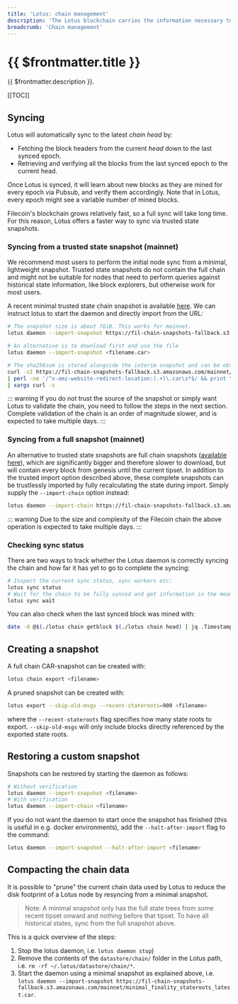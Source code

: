 ```yaml
---
title: 'Lotus: chain management'
description: 'The Lotus blockchain carries the information necessary to compute the current state of the network, is stored on disk and grows every 30 seconds with new blocks. This guide explains how to manage several aspects of th chain.'
breadcrumb: 'Chain management'
---
```


# {{ $frontmatter.title }}

{{ $frontmatter.description }}.

[[TOC]]

## Syncing

Lotus will automatically sync to the latest _chain head_ by:

- Fetching the block headers from the current _head_ down to the last synced epoch.
- Retrieving and verifying all the blocks from the last synced epoch to the current head.

Once Lotus is synced, it will learn about new blocks as they are mined for every epoch via Pubsub, and verify them accordingly. Note that in Lotus, every epoch might see a variable number of mined blocks.

Filecoin's blockchain grows relatively fast, so a full sync will take long time. For this reason, Lotus offers a faster way to sync via trusted state snapshots.

### Syncing from a trusted state snapshot (mainnet)

We recommend most users to perform the initial node sync from a minimal, lightweight snapshot. Trusted state snapshots do not contain the full chain and might not be suitable for nodes that need to perform queries against historical state information, like block explorers, but otherwise work for most users.

A recent minimal trusted state chain snapshot is available [here](https://fil-chain-snapshots-fallback.s3.amazonaws.com/mainnet/minimal_finality_stateroots_latest.car). We can instruct lotus to start the daemon and directly import from the URL:

```sh
# The snapshot size is about 7GiB. This works for mainnet.
lotus daemon --import-snapshot https://fil-chain-snapshots-fallback.s3.amazonaws.com/mainnet/minimal_finality_stateroots_latest.car

# An alternative is to download first and use the file
lotus daemon --import-snapshot <filename.car>

# The sha256sum is stored alongside the interim snapshot and can be obtained via
curl -sI https://fil-chain-snapshots-fallback.s3.amazonaws.com/mainnet/minimal_finality_stateroots_latest.car \
| perl -ne '/^x-amz-website-redirect-location:(.+)\.car\s*$/ && print "$1.sha256sum"' \
| xargs curl -s
```

::: warning
If you do not trust the source of the snapshot or simply want Lotus to validate the chain, you need to follow the steps in the next section. Complete validation of the chain is an order of magnitude slower, and is expected to take multiple days.
:::

### Syncing from a full snapshot (mainnet)

An alternative to trusted state snapshots are full chain snapshots ([available here](https://fil-chain-snapshots-fallback.s3.amazonaws.com/mainnet/complete_chain_with_finality_stateroots_latest.car)), which are significantly bigger and therefore slower to download, but will contain every block from genesis until the current tipset. In addition to the trusted import option described above, these complete snapshots can be trustlessly imported by fully recalculating the state during import. Simply supply the `--import-chain` option instead:

```sh
lotus daemon --import-chain https://fil-chain-snapshots-fallback.s3.amazonaws.com/mainnet/complete_chain_with_finality_stateroots_latest.car
```

::: warning
Due to the size and complexity of the Filecoin chain the above operation is expected to take multiple days.
:::

### Checking sync status

There are two ways to track whether the Lotus daemon is correctly syncing the chain and how far it has yet to go to complete the syncing:

```sh
# Inspect the current sync status, sync workers etc:
lotus sync status
# Wait for the chain to be fully synced and get information in the meantime:
lotus sync wait
```

You can also check when the last synced block was mined with:

```sh
date -d @$(./lotus chain getblock $(./lotus chain head) | jq .Timestamp)
```

## Creating a snapshot

A full chain CAR-snapshot can be created with:

```sh
lotus chain export <filename>
```

A pruned snapshot can be created with:

```sh
lotus export --skip-old-msgs --recent-stateroots=900 <filename>
```

where the `--recent-stateroots` flag specifies how many state roots to export. `--skip-old-msgs` will only include blocks directly referenced by the exported state roots.

## Restoring a custom snapshot

Snapshots can be restored by starting the daemon as follows:

```sh
# Without verification
lotus daemon --import-snapshot <filename>
# With verification
lotus daemon --import-chain <filename>
```

If you do not want the daemon to start once the snapshot has finished (this is useful in e.g. docker environments), add the `--halt-after-import` flag to the command:

```bash
lotus daemon --import-snapshot --halt-after-import <filename>
```

## Compacting the chain data

It is possible to "prune" the current chain data used by Lotus to reduce the disk footprint of a Lotus node by resyncing from a minimal snapshot.

> Note: A minimal snapshot only has the full state trees from some recent tipset onward and nothing before that tipset. To have all historical states, sync from the full snapshot above.

This is a quick overview of the steps:

1. Stop the lotus daemon, i.e. `lotus daemon stop`)
2. Remove the contents of the `datastore/chain/` folder in the Lotus path, i.e. `rm -rf ~/.lotus/datastore/chain/*`.
3. Start the daemon using a minimal snapshot as explained above, i.e. `lotus daemon --import-snapshot https://fil-chain-snapshots-fallback.s3.amazonaws.com/mainnet/minimal_finality_stateroots_latest.car`.
